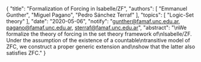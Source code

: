 {
    "title": "Formalization of Forcing in Isabelle/ZF",
    "authors": [
        "Emmanuel Gunther",
        "Miguel Pagano",
        "Pedro Sánchez Terraf"
    ],
    "topics": [
        "Logic-Set theory"
    ],
    "date": "2020-05-06",
    "notify": "gunther@famaf.unc.edu.ar, pagano@famaf.unc.edu.ar, sterraf@famaf.unc.edu.ar",
    "abstract": "\nWe formalize the theory of forcing in the set theory framework of\nIsabelle/ZF. Under the assumption of the existence of a countable\ntransitive model of ZFC, we construct a proper generic extension and\nshow that the latter also satisfies ZFC."
}